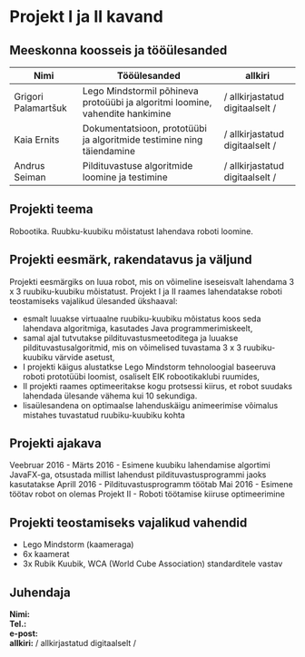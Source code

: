 # Projekt I ja II kavand

## Meeskonna koosseis ja tööülesanded  

| Nimi  | Tööülesanded  | allkiri  |
|---|---|---|
| Grigori Palamartšuk  | Lego Mindstormil põhineva protoüübi ja algoritmi loomine, vahendite hankimine  | / allkirjastatud digitaalselt /  |
| Kaia Ernits  | Dokumentatsioon, prototüübi ja algoritmide testimine ning täiendamine  | / allkirjastatud digitaalselt /  |
| Andrus Seiman  | Pildituvastuse algoritmide loomine ja testimine  | / allkirjastatud digitaalselt /  |

## Projekti teema
Robootika. Ruubku-kuubiku mõistatust lahendava roboti loomine.


## Projekti eesmärk, rakendatavus ja väljund
Projekti eesmärgiks on luua robot, mis on võimeline iseseisvalt lahendama 3 x 3 ruubiku-kuubiku mõistatust.
Projekt I ja II raames lahendatakse roboti teostamiseks vajalikud ülesanded ükshaaval:
- esmalt luuakse virtuaalne ruubiku-kuubiku mõistatus koos seda lahendava algoritmiga, kasutades Java programmerimiskeelt,
- samal ajal tutvutakse pildituvastusmeetoditega ja luuakse pildituvastusalgoritmid, mis on võimelised tuvastama 3 x 3 ruubiku-kuubiku värvide asetust,
- I projekti käigus alustatkse Lego Mindstorm tehnoloogial baseeruva roboti prototüübi loomist, osaliselt EIK robootikaklubi ruumides,
- II projekti raames optimeeritakse kogu protsessi kiirus, et robot suudaks lahendada ülesande vähema kui 10 sekundiga.
- lisaülesandena on optimaalse lahenduskäigu animeerimise võimalus mistahes tuvastatud ruubiku-kuubiku kohta

## Projekti ajakava
Veebruar 2016 -
Märts 2016 - Esimene kuubiku lahendamise algortimi JavaFX-ga, otsustada millist lahendust pildituvastusprogrammi jaoks kasutatakse
Aprill 2016 - Pildituvastusprogramm töötab
Mai 2016 - Esimene töötav robot on olemas
Projekt II - Roboti töötamise kiiruse optimeerimine

## Projekti teostamiseks vajalikud vahendid
- Lego Mindstorm (kaameraga)
- 6x kaamerat
- 3x Rubik Kuubik, WCA (World Cube Association) standarditele vastav

## Juhendaja
__Nimi:__  
__Tel.:__  
__e-post:__  
__allkiri:__ / allkirjastatud digitaalselt /
